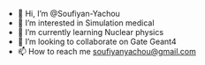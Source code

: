 - 👋 Hi, I’m @Soufiyan-Yachou
- 👀 I’m interested in Simulation medical
- 🌱 I’m currently learning Nuclear physics
- 💞️ I’m looking to collaborate on Gate Geant4
- 📫 How to reach me soufiyanyachou@gmail.com

<!---
Soufiyan-Yachou/Soufiyan-Yachou is a ✨ special ✨ repository because its `README.md` (this file) appears on your GitHub profile.
You can click the Preview link to take a look at your changes.
--->
